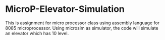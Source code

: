 # MicroP-Elevator-Simulation

This is assignment for micro processor class using assembly language for 8085 microprocessor. 
Using microsim as simulator, the code will simulate an elevator which has 10 level.
